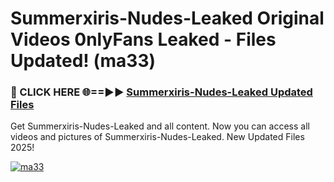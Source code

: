 # Summerxiris-Nudes-Leaked Original Videos 0nlyFans Leaked - Files Updated! (ma33)

<h3>🔴 CLICK HERE 🌐==►► <a href="https://tinyurl.com/5h6xmrr3" rel="nofollow">Summerxiris-Nudes-Leaked Updated Files</a></h3>

Get Summerxiris-Nudes-Leaked and all content. Now you can access all videos and pictures of Summerxiris-Nudes-Leaked. New Updated Files 2025!

[![ma33](https://i.imgur.com/KVD873Z.gif)](https://tinyurl.com/5h6xmrr3)
